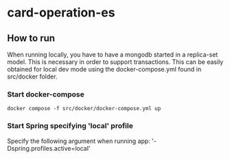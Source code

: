 # card-operation-es

## How to run

When running locally, you have to have a mongodb started in a replica-set model.
This is necessary in order to support transactions.
This can be easily obtained for local dev mode using the docker-compose.yml found in src/docker folder.

### Start docker-compose

```
docker compose -f src/docker/docker-compose.yml up
```

### Start Spring specifying 'local' profile

Specify the following argument when running app: '-Dspring.profiles.active=local'


